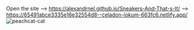 
Open the site --> https://alexandrnel.github.io/Sneakers-And-That-s-It/ 
              --> https://65491abce3335e16e32554d8--celadon-lokum-663fc6.netlify.app/
![peachcat-cat](https://github.com/AlexandrNel/Sneakers-And-That-s-It/assets/135206698/71ced431-765b-4374-a4c9-6d2cce89e345)
